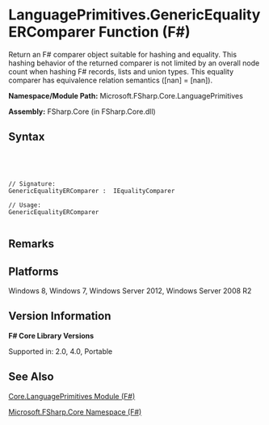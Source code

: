 # LanguagePrimitives.GenericEqualityERComparer Function (F#)

Return an F# comparer object suitable for hashing and equality. This hashing behavior of the returned comparer is not limited by an overall node count when hashing F# records, lists and union types. This equality comparer has equivalence relation semantics ([nan] = [nan]).

**Namespace/Module Path:** Microsoft.FSharp.Core.LanguagePrimitives

**Assembly:** FSharp.Core (in FSharp.Core.dll)


## Syntax



```




// Signature:
GenericEqualityERComparer :  IEqualityComparer

// Usage:
GenericEqualityERComparer


```





## Remarks

## Platforms
Windows 8, Windows 7, Windows Server 2012, Windows Server 2008 R2


## Version Information
**F# Core Library Versions**

Supported in: 2.0, 4.0, Portable




## See Also
[Core.LanguagePrimitives Module &#40;F&#35;&#41;](Core.LanguagePrimitives-Module-%5BFSharp%5D.md)

[Microsoft.FSharp.Core Namespace &#40;F&#35;&#41;](Microsoft.FSharp.Core-Namespace-%5BFSharp%5D.md)

